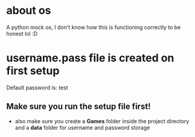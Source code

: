 # about os 
A python mock os, I don't know how this is functioning correctly to be honest lol :D 

# username.pass file is created on first setup
Default password is: test 

## Make sure you run the setup file first!
* also make sure you create a **Games** folder inside the project directory and a **data** folder for username and password storage 
